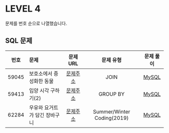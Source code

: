 # LEVEL 4

문제를 번호 순으로 나열했습니다.

## SQL 문제

| 번호  | 문제                          |                               문제 URL                               |         문제 유형          |                     문제 풀이                      |
| :---: | :---------------------------- | :------------------------------------------------------------------: | :------------------------: | :------------------------------------------------: |
| 59045 | 보호소에서 중성화한 동물      | [문제주소](https://programmers.co.kr/learn/courses/30/lessons/59045) |            JOIN            |   [MySQL](./59045-보호소에서_중성화한_동물.sql)    |
| 59413 | 입양 시각 구하기(2)           | [문제주소](https://programmers.co.kr/learn/courses/30/lessons/59413) |          GROUP BY          |     [MySQL](<./59413-입양_시각_구하기(2).sql>)     |
| 62284 | 우유와 요거트가 담긴 장바구니 | [문제주소](https://programmers.co.kr/learn/courses/30/lessons/62284) | Summer/Winter Coding(2019) | [MySQL](./62284-우유와_요거트가_담긴_장바구니.sql) |
